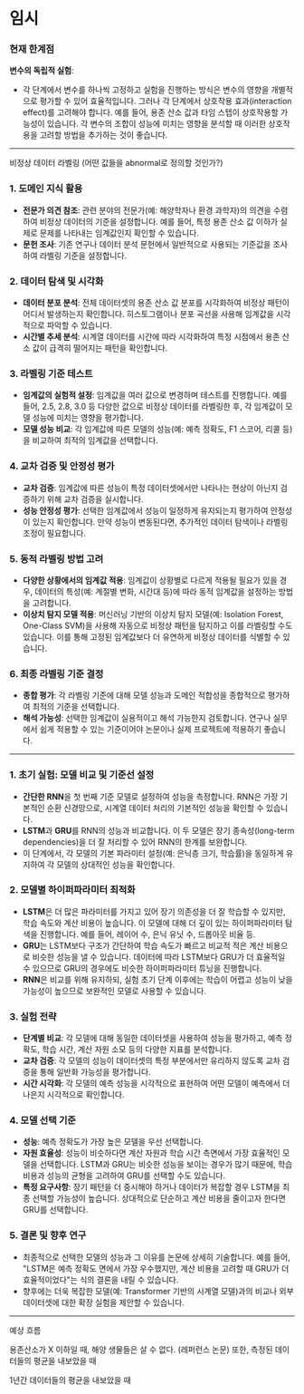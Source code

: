 # 임시

### 현재 한계점

**변수의 독립적 실험**:

- 각 단계에서 변수를 하나씩 고정하고 실험을 진행하는 방식은 변수의 영향을 개별적으로 평가할 수 있어 효율적입니다. 그러나 각 단계에서 상호작용 효과(interaction effect)를 고려해야 합니다. 예를 들어, 용존 산소 값과 타임 스텝이 상호작용할 가능성이 있습니다. 각 변수의 조합이 성능에 미치는 영향을 분석할 때 이러한 상호작용을 고려할 방법을 추가하는 것이 좋습니다.

---

비정상 데이터 라벨링 (어떤 값들을 abnormal로 정의할 것인가?)

### 1. **도메인 지식 활용**

- **전문가 의견 참조**: 관련 분야의 전문가(예: 해양학자나 환경 과학자)의 의견을 수렴하여 비정상 데이터의 기준을 설정합니다. 예를 들어, 특정 용존 산소 값 이하가 실제로 문제를 나타내는 임계값인지 확인할 수 있습니다.
- **문헌 조사**: 기존 연구나 데이터 분석 문헌에서 일반적으로 사용되는 기준값을 조사하여 라벨링 기준을 설정합니다.

### 2. **데이터 탐색 및 시각화**

- **데이터 분포 분석**: 전체 데이터셋의 용존 산소 값 분포를 시각화하여 비정상 패턴이 어디서 발생하는지 확인합니다. 히스토그램이나 분포 곡선을 사용해 임계값을 시각적으로 파악할 수 있습니다.
- **시간별 추세 분석**: 시계열 데이터를 시간에 따라 시각화하여 특정 시점에서 용존 산소 값이 급격히 떨어지는 패턴을 확인합니다.

### 3. **라벨링 기준 테스트**

- **임계값의 실험적 설정**: 임계값을 여러 값으로 변경하며 테스트를 진행합니다. 예를 들어, 2.5, 2.8, 3.0 등 다양한 값으로 비정상 데이터를 라벨링한 후, 각 임계값이 모델 성능에 미치는 영향을 평가합니다.
- **모델 성능 비교**: 각 임계값에 따른 모델의 성능(예: 예측 정확도, F1 스코어, 리콜 등)을 비교하여 최적의 임계값을 선택합니다.

### 4. **교차 검증 및 안정성 평가**

- **교차 검증**: 임계값에 따른 성능이 특정 데이터셋에서만 나타나는 현상이 아닌지 검증하기 위해 교차 검증을 실시합니다.
- **성능 안정성 평가**: 선택한 임계값에서 성능이 일정하게 유지되는지 평가하여 안정성이 있는지 확인합니다. 만약 성능이 변동된다면, 추가적인 데이터 탐색이나 라벨링 조정이 필요합니다.

### 5. **동적 라벨링 방법 고려**

- **다양한 상황에서의 임계값 적용**: 임계값이 상황별로 다르게 적용될 필요가 있을 경우, 데이터의 특성(예: 계절별 변화, 시간대 등)에 따라 동적 임계값을 설정하는 방법을 고려합니다.
- **이상치 탐지 모델 적용**: 머신러닝 기반의 이상치 탐지 모델(예: Isolation Forest, One-Class SVM)을 사용해 자동으로 비정상 패턴을 탐지하고 이를 라벨링할 수도 있습니다. 이를 통해 고정된 임계값보다 더 유연하게 비정상 데이터를 식별할 수 있습니다.

### 6. **최종 라벨링 기준 결정**

- **종합 평가**: 각 라벨링 기준에 대해 모델 성능과 도메인 적합성을 종합적으로 평가하여 최적의 기준을 선택합니다.
- **해석 가능성**: 선택한 임계값이 실용적이고 해석 가능한지 검토합니다. 연구나 실무에서 쉽게 적용할 수 있는 기준이어야 논문이나 실제 프로젝트에 적용하기 좋습니다.

---

### 1. **초기 실험: 모델 비교 및 기준선 설정**

- **간단한 RNN**을 첫 번째 기준 모델로 설정하여 성능을 측정합니다. RNN은 가장 기본적인 순환 신경망으로, 시계열 데이터 처리의 기본적인 성능을 확인할 수 있습니다.
- **LSTM**과 **GRU**를 RNN의 성능과 비교합니다. 이 두 모델은 장기 종속성(long-term dependencies)을 더 잘 처리할 수 있어 RNN의 한계를 보완합니다.
- 이 단계에서, 각 모델의 기본 파라미터 설정(예: 은닉층 크기, 학습률)을 동일하게 유지하여 각 모델의 상대적인 성능을 확인합니다.

### 2. **모델별 하이퍼파라미터 최적화**

- **LSTM**은 더 많은 파라미터를 가지고 있어 장기 의존성을 더 잘 학습할 수 있지만, 학습 속도와 계산 비용이 높습니다. 이 모델에 대해 더 깊이 있는 하이퍼파라미터 탐색을 진행합니다. 예를 들어, 레이어 수, 은닉 유닛 수, 드롭아웃 비율 등.
- **GRU**는 LSTM보다 구조가 간단하여 학습 속도가 빠르고 비교적 적은 계산 비용으로 비슷한 성능을 낼 수 있습니다. 데이터에 따라 LSTM보다 GRU가 더 효율적일 수 있으므로 GRU의 경우에도 비슷한 하이퍼파라미터 튜닝을 진행합니다.
- **RNN**은 비교를 위해 유지하되, 실험 초기 단계 이후에는 학습이 어렵고 성능이 낮을 가능성이 높으므로 보완적인 모델로 사용할 수 있습니다.

### 3. **실험 전략**

- **단계별 비교**: 각 모델에 대해 동일한 데이터셋을 사용하여 성능을 평가하고, 예측 정확도, 학습 시간, 계산 자원 소모 등의 다양한 지표를 분석합니다.
- **교차 검증**: 각 모델의 성능이 데이터셋의 특정 부분에서만 유리하지 않도록 교차 검증을 통해 일반화 가능성을 평가합니다.
- **시간 시각화**: 각 모델의 예측 성능을 시각적으로 표현하여 어떤 모델이 예측에서 더 나은지 시각적으로 확인합니다.

### 4. **모델 선택 기준**

- **성능**: 예측 정확도가 가장 높은 모델을 우선 선택합니다.
- **자원 효율성**: 성능이 비슷하다면 계산 자원과 학습 시간 측면에서 가장 효율적인 모델을 선택합니다. LSTM과 GRU는 비슷한 성능을 보이는 경우가 많기 때문에, 학습 비용과 성능의 균형을 고려하여 GRU를 선택할 수도 있습니다.
- **특정 요구사항**: 장기 패턴을 더 중시해야 하거나 데이터가 복잡할 경우 LSTM을 최종 선택할 가능성이 높습니다. 상대적으로 단순하고 계산 비용을 줄이고자 한다면 GRU를 선택합니다.

### 5. **결론 및 향후 연구**

- 최종적으로 선택한 모델의 성능과 그 이유를 논문에 상세히 기술합니다. 예를 들어, "LSTM은 예측 정확도 면에서 가장 우수했지만, 계산 비용을 고려할 때 GRU가 더 효율적이었다"는 식의 결론을 내릴 수 있습니다.
- 향후에는 더욱 복잡한 모델(예: Transformer 기반의 시계열 모델)과의 비교나 외부 데이터셋에 대한 확장 실험을 제안할 수 있습니다.

---

예상 흐름

용존산소가 X 이하일 때, 해양 생물들은 살 수 없다. (레퍼런스 논문) 또한, 측정된 데이터들의 평균을 내보았을 때 

1년간 데이터들의 평균을 내보았을 때